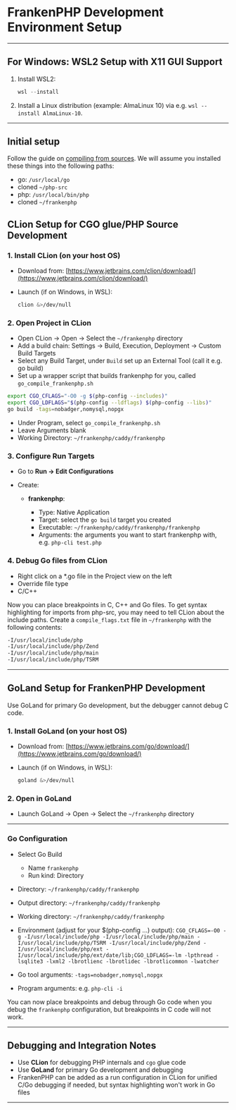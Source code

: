 ﻿# FrankenPHP Development Environment Setup

---

## For Windows: WSL2 Setup with X11 GUI Support

1. Install WSL2:

   ```powershell
   wsl --install
   ```
2. Install a Linux distribution (example: AlmaLinux 10) via e.g. `wsl --install AlmaLinux-10`.

---

## Initial setup

Follow the guide on [compiling from sources](compile.md).
We will assume you installed these things into the following paths: 
- go: `/usr/local/go`
- cloned `~/php-src`
- php: `/usr/local/bin/php`
- cloned `~/frankenphp`

## CLion Setup for CGO glue/PHP Source Development

### 1. Install CLion (on your host OS)

* Download from: [https://www.jetbrains.com/clion/download/](https://www.jetbrains.com/clion/download/)

* Launch (if on Windows, in WSL):

  ```bash
  clion &>/dev/null
  ```

### 2. Open Project in CLion

* Open CLion → Open → Select the `~/frankenphp` directory
* Add a build chain: Settings → Build, Execution, Deployment → Custom Build Targets
* Select any Build Target, under `Build` set up an External Tool (call it e.g. go build)
* Set up a wrapper script that builds frankenphp for you, called `go_compile_frankenphp.sh`

```bash
export CGO_CFLAGS="-O0 -g $(php-config --includes)"
export CGO_LDFLAGS="$(php-config --ldflags) $(php-config --libs)"
go build -tags=nobadger,nomysql,nopgx
```

* Under Program, select `go_compile_frankenphp.sh`
* Leave Arguments blank
* Working Directory: `~/frankenphp/caddy/frankenphp`

### 3. Configure Run Targets

* Go to **Run → Edit Configurations**
* Create:

   * **frankenphp**:

      * Type: Native Application
      * Target: select the `go build` target you created
      * Executable: `~/frankenphp/caddy/frankenphp/frankenphp`
      * Arguments: the arguments you want to start frankenphp with, e.g. `php-cli test.php`

### 4. Debug Go files from CLion

* Right click on a *.go file in the Project view on the left
* Override file type
* C/C++

Now you can place breakpoints in C, C++ and Go files.
To get syntax highlighting for imports from php-src, you may need to tell CLion about the include paths. Create a `compile_flags.txt` file in `~/frankenphp` with the following contents:

```gcc
-I/usr/local/include/php
-I/usr/local/include/php/Zend
-I/usr/local/include/php/main
-I/usr/local/include/php/TSRM
```

---

## GoLand Setup for FrankenPHP Development

Use GoLand for primary Go development, but the debugger cannot debug C code.

### 1. Install GoLand (on your host OS)

* Download from: [https://www.jetbrains.com/go/download/](https://www.jetbrains.com/go/download/)

* Launch (if on Windows, in WSL):

  ```bash
  goland &>/dev/null
  ```

### 2. Open in GoLand

* Launch GoLand → Open → Select the `~/frankenphp` directory

---

### Go Configuration

* Select Go Build
   * Name `frankenphp`
   * Run kind: Directory

* Directory: `~/frankenphp/caddy/frankenphp`
* Output directory: `~/frankenphp/caddy/frankenphp`
* Working directory: `~/frankenphp/caddy/frankenphp`
* Environment (adjust for your $(php-config ...) output): `CGO_CFLAGS=-O0 -g -I/usr/local/include/php -I/usr/local/include/php/main -I/usr/local/include/php/TSRM -I/usr/local/include/php/Zend -I/usr/local/include/php/ext -I/usr/local/include/php/ext/date/lib;CGO_LDFLAGS=-lm -lpthread -lsqlite3 -lxml2 -lbrotlienc -lbrotlidec -lbrotlicommon -lwatcher`
* Go tool arguments: `-tags=nobadger,nomysql,nopgx`
* Program arguments: e.g. `php-cli -i`

You can now place breakpoints and debug through Go code when you debug the `frankenphp` configuration, but breakpoints in C code will not work.

---

## Debugging and Integration Notes

* Use **CLion** for debugging PHP internals and `cgo` glue code
* Use **GoLand** for primary Go development and debugging
* FrankenPHP can be added as a run configuration in CLion for unified C/Go debugging if needed, but syntax highlighting won't work in Go files

---